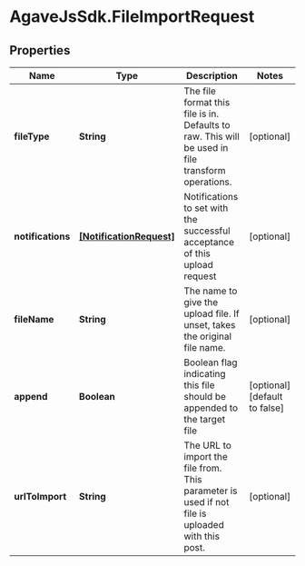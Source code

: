 # AgaveJsSdk.FileImportRequest

## Properties
Name | Type | Description | Notes
------------ | ------------- | ------------- | -------------
**fileType** | **String** | The file format this file is in. Defaults to raw. This will be used in file transform operations. | [optional] 
**notifications** | [**[NotificationRequest]**](NotificationRequest.md) | Notifications to set with the successful acceptance of this upload request | [optional] 
**fileName** | **String** | The name to give the upload file. If unset, takes the original file name. | [optional] 
**append** | **Boolean** | Boolean flag indicating this file should be appended to the target file | [optional] [default to false]
**urlToImport** | **String** | The URL to import the file from. This parameter is used if not file is uploaded with this post. | [optional] 



